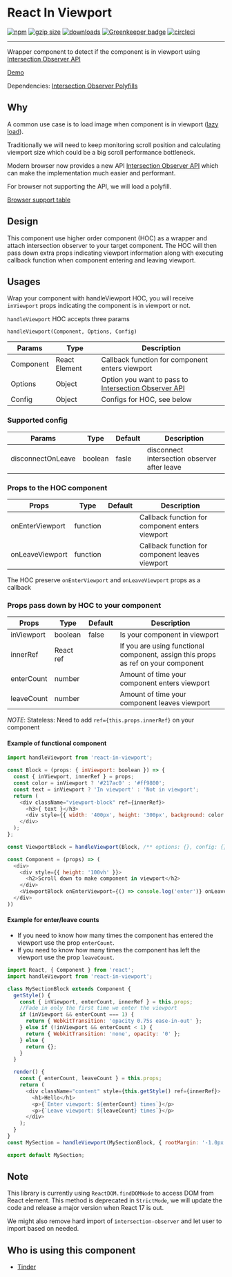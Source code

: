 <p align="center">
  <h1>React In Viewport</h1>
  <a href="https://www.npmjs.org/package/react-in-viewport"><img src="https://img.shields.io/npm/v/react-in-viewport.svg?style=flat" alt="npm"></a>
  <a href="https://unpkg.com/react-in-viewport"><img src="https://img.badgesize.io/https://unpkg.com/react-in-viewport/dist/es/index.js?compression=gzip" alt="gzip size"></a>
  <a href="https://www.npmjs.com/package/react-in-viewport"><img src="https://img.shields.io/npm/dt/react-in-viewport.svg" alt="downloads" ></a>
  <a href="https://circleci.com/gh/roderickhsiao/react-in-viewport"><img src="https://circleci.com/gh/roderickhsiao/react-in-viewport.svg?style=svg" alt="Greenkeeper badge"></a>
  <a href="https://greenkeeper.io/"><img src="https://badges.greenkeeper.io/roderickhsiao/react-in-viewport.svg" alt="circleci"></a>

</p>

<hr>

Wrapper component to detect if the component is in viewport using [Intersection Observer API](https://developer.mozilla.org/en-US/docs/Web/API/Intersection_Observer_API)

[Demo](https://roderickhsiao.github.io/react-in-viewport/)

Dependencies: [Intersection Observer Polyfills](https://www.npmjs.com/package/intersection-observer)

## Why

A common use case is to load image when component is in viewport ([lazy load](https://medium.com/@roderickhsiao/performance-101-i-know-how-to-load-images-a262d556250f)).

Traditionally we will need to keep monitoring scroll position and calculating viewport size which could be a big scroll performance bottleneck.

Modern browser now provides a new API [Intersection Observer API](https://developer.mozilla.org/en-US/docs/Web/API/Intersection_Observer_API) which can make the implementation much easier and performant.

For browser not supporting the API, we will load a polyfill.

[Browser support table](https://caniuse.com/#feat=intersectionobserver)

## Design

This component use higher order component (HOC) as a wrapper and attach intersection observer to your target component. The HOC will then pass down extra props indicating viewport information along with executing callback function when component entering and leaving viewport.

## Usages

Wrap your component with handleViewport HOC, you will receive `inViewport` props indicating the component is in viewport or not.

`handleViewport` HOC accepts three params

`handleViewport(Component, Options, Config)`

| Params    | Type          | Description                                                                                                                        |
|-----------|---------------|------------------------------------------------------------------------------------------------------------------------------------|
| Component | React Element | Callback function for component enters viewport                                                                                    |
| Options   | Object        | Option you want to pass to [Intersection Observer API](https://developer.mozilla.org/en-US/docs/Web/API/Intersection_Observer_API) |   |
| Config    | Object        | Configs for HOC, see below |

### Supported config

| Params            | Type    | Default                                                                                                                            | Description                                  |
|-------------------|---------|------------------------------------------------------------------------------------------------------------------------------------|----------------------------------------------|
| disconnectOnLeave | boolean | fasle                                                                                                                              | disconnect intersection observer after leave |

### Props to the HOC component

| Props           | Type     | Default | Description                                     |
|-----------------|----------|---------|-------------------------------------------------|
| onEnterViewport | function |         | Callback function for component enters viewport |
| onLeaveViewport | function |         | Callback function for component leaves viewport |

The HOC preserve `onEnterViewport` and `onLeaveViewport` props as a callback


### Props pass down by HOC to your component

| Props      | Type      | Default | Description                                                                       |
|------------|-----------|---------|-----------------------------------------------------------------------------------|
| inViewport | boolean   | false   | Is your component in viewport                                                     |  
| innerRef   | React ref |         | If you are using functional component, assign this props as ref on your component |
| enterCount | number    |         | Amount of time your component enters viewport                                     |
| leaveCount | number    |         | Amount of time your component leaves viewport                                     |

_NOTE_: Stateless: Need to add `ref={this.props.innerRef}` on your component

#### Example of functional component

```javascript
import handleViewport from 'react-in-viewport';

const Block = (props: { inViewport: boolean }) => {
  const { inViewport, innerRef } = props;
  const color = inViewport ? '#217ac0' : '#ff9800';
  const text = inViewport ? 'In viewport' : 'Not in viewport';
  return (
    <div className="viewport-block" ref={innerRef}>
      <h3>{ text }</h3>
      <div style={{ width: '400px', height: '300px', background: color }} />
    </div>
  );
};

const ViewportBlock = handleViewport(Block, /** options: {}, config: {} **/);

const Component = (props) => (
  <div>
    <div style={{ height: '100vh' }}>
      <h2>Scroll down to make component in viewport</h2>
    </div>
    <ViewportBlock onEnterViewport={() => console.log('enter')} onLeaveViewport={() => console.log('leave')} />
  </div>
))
```

#### Example for enter/leave counts

- If you need to know how many times the component has entered the viewport use the prop `enterCount`.
- If you need to know how many times the component has left the viewport use the prop `leaveCount`.

```javascript
import React, { Component } from 'react';
import handleViewport from 'react-in-viewport';

class MySectionBlock extends Component {
  getStyle() {
    const { inViewport, enterCount, innerRef } = this.props;
    //Fade in only the first time we enter the viewport
    if (inViewport && enterCount === 1) {
      return { WebkitTransition: 'opacity 0.75s ease-in-out' };
    } else if (!inViewport && enterCount < 1) {
      return { WebkitTransition: 'none', opacity: '0' };
    } else {
      return {};
    }
  }

  render() {
    const { enterCount, leaveCount } = this.props;
    return (
      <div className="content" style={this.getStyle() ref={innerRef}>
        <h1>Hello</h1>
        <p>{`Enter viewport: ${enterCount} times`}</p>
        <p>{`Leave viewport: ${leaveCount} times`}</p>
      </div>
    );
  }
}
const MySection = handleViewport(MySectionBlock, { rootMargin: '-1.0px' });

export default MySection;
```

## Note

This library is currently using `ReactDOM.findDOMNode` to access DOM from React element. This method is deprecated in `StrictMode`, we will update the code and release a major version when React 17 is out.

We might also remove hard import of `intersection-observer` and let user to import based on needed.

## Who is using this component

- [Tinder](https://tinder.com)
